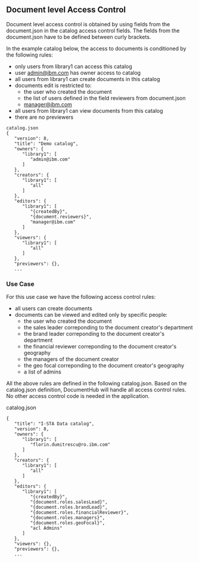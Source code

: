 ## Document level Access Control

Document level access control is obtained by using fields from the document.json in the catalog access control fields. The fields from the document.json have to be defined between curly brackets.

In the example catalog below, the access to documents is conditioned by the following rules:
- only users from library1 can access this catalog
- user admin@ibm.com has owner access to catalog
- all users from library1 can create documents in this catalog
- documents edit is restricted to: 
  - the user who created the document
  - the list of users defined in the field reviewers from document.json
  - manager@ibm.com
- all users from library1 can view documents from this catalog
- there are no previewers

```
catalog.json
{
   "version": 8,
   "title": "Demo catalog",
   "owners": {
      "library1": [
         "admin@ibm.com"
      ]
   },
   "creators": {
      "library1": [
         "all"
      ]
   },
   "editors": {
      "library1": [
         "{createdBy}",
         "{document.reviewers}",
         "manager@ibm.com"
      ]
   },
   "viewers": {
      "library1": [
         "all"
      ]
   },
   "previewers": {},
   ...
```



### Use Case

For this use case we have the following access control rules:
- all users can create documents
- documents can be viewed and edited only by specific people:
  - the user who created the document
  - the sales leader correponding to the document creator's department
  - the brand leader correponding to the document creator's department
  - the financial reviewer correponding to the document creator's geography
  - the managers of the document creator
  - the geo focal correponding to the document creator's geography
  - a list of admins

All the above rules are defined in the following catalog.json. Based on the catalog.json definition, DocumentHub will handle all access control rules. No other access control code is needed in the application. 

catalog.json
```
{
   "title": "I-STA Data catalog",
   "version": 8,
   "owners": {
      "library1": [
         "florin.dumitrescu@ro.ibm.com"
      ]
   },
   "creators": {
      "library1": [
         "all"
      ]
   },
   "editors": {
      "library1": [
         "{createdBy}",
         "{document.roles.salesLead}",
         "{document.roles.brandLead}",
         "{document.roles.financialReviewer}",
         "{document.roles.managers}",
         "{document.roles.geoFocal}",
         "acl Admins"
      ]
   },
   "viewers": {},
   "previewers": {},
   ...
```
